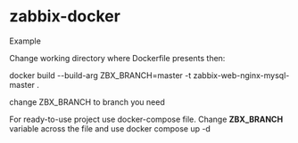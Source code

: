 # zabbix-docker

Example

Change working directory where Dockerfile presents then:

docker build --build-arg ZBX_BRANCH=master -t zabbix-web-nginx-mysql-master .

change ZBX_BRANCH to branch you need

For ready-to-use project use docker-compose file. Change **ZBX_BRANCH** variable across the file and use docker compose up -d